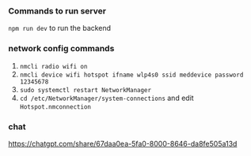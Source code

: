 ### Commands to run server

`npm run dev` to run the backend

### network config commands

1. `nmcli radio wifi on ` <br>
2. `nmcli device wifi hotspot ifname wlp4s0 ssid meddevice password 12345678` <br>
3. `sudo systemctl restart NetworkManager` <br>
4. `cd /etc/NetworkManager/system-connections` and edit `Hotspot.nmconnection`


### chat
https://chatgpt.com/share/67daa0ea-5fa0-8000-8646-da8fe505a13d

